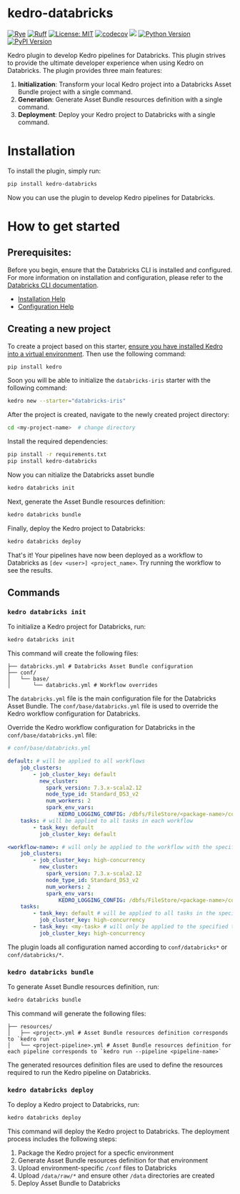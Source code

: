 # kedro-databricks

[![Rye](https://img.shields.io/endpoint?url=https://raw.githubusercontent.com/astral-sh/rye/main/artwork/badge.json)](https://rye.astral.sh)
[![Ruff](https://img.shields.io/endpoint?url=https://raw.githubusercontent.com/astral-sh/ruff/main/assets/badge/v2.json)](https://github.com/astral-sh/ruff)
[![License: MIT](https://img.shields.io/badge/License-MIT-yellow.svg)](https://opensource.org/licenses/MIT)
[![codecov](https://codecov.io/gh/JenspederM/kedro-databricks/graph/badge.svg?token=0MUFV8BNRH)](https://codecov.io/gh/JenspederM/kedro-databricks)
<a href="https://codeclimate.com/github/JenspederM/kedro-databricks/maintainability"><img src="https://api.codeclimate.com/v1/badges/d5ef60eb0f20cb369b18/maintainability" /></a>
[![Python Version](https://img.shields.io/badge/python-3.9%20%7C%203.10%20%7C%203.11%20%7C%203.12-blue.svg)](https://pypi.org/project/kedro-databricks/)
[![PyPI Version](https://badge.fury.io/py/kedro-databricks.svg)](https://pypi.org/project/kedro-databricks/)


Kedro plugin to develop Kedro pipelines for Databricks. This plugin strives to provide the ultimate developer experience when using Kedro on Databricks. The plugin provides three main features:

1. **Initialization**: Transform your local Kedro project into a Databricks Asset Bundle project with a single command.
2. **Generation**: Generate Asset Bundle resources definition with a single command.
3. **Deployment**: Deploy your Kedro project to Databricks with a single command.

# Installation

To install the plugin, simply run:

```bash
pip install kedro-databricks
```

Now you can use the plugin to develop Kedro pipelines for Databricks.

# How to get started

## Prerequisites:

Before you begin, ensure that the Databricks CLI is installed and configured. For more information on installation and configuration, please refer to the [Databricks CLI documentation](https://docs.databricks.com/dev-tools/cli/index.html).

- [Installation Help](https://docs.databricks.com/en/dev-tools/cli/install.html)
- [Configuration Help](https://docs.databricks.com/en/dev-tools/cli/authentication.html)

## Creating a new project

To create a project based on this starter, [ensure you have installed Kedro into a virtual environment](https://docs.kedro.org/en/stable/get_started/install.html). Then use the following command:

```bash
pip install kedro
```

Soon you will be able to initialize the `databricks-iris` starter with the following command:

```bash
kedro new --starter="databricks-iris"
```

After the project is created, navigate to the newly created project directory:

```bash
cd <my-project-name>  # change directory
```

Install the required dependencies:

```bash
pip install -r requirements.txt
pip install kedro-databricks
```

Now you can nitialize the Databricks asset bundle

```bash
kedro databricks init
```

Next, generate the Asset Bundle resources definition:

```bash
kedro databricks bundle
```

Finally, deploy the Kedro project to Databricks:

```bash
kedro databricks deploy
```

That's it! Your pipelines have now been deployed as a workflow to Databricks as `[dev <user>] <project_name>`. Try running the workflow to see the results.

## Commands

### `kedro databricks init`

To initialize a Kedro project for Databricks, run:

```bash
kedro databricks init
```

This command will create the following files:

```
├── databricks.yml # Databricks Asset Bundle configuration
├── conf/
│   └── base/
│       └── databricks.yml # Workflow overrides
```

The `databricks.yml` file is the main configuration file for the Databricks Asset Bundle. The `conf/base/databricks.yml` file is used to override the Kedro workflow configuration for Databricks.

Override the Kedro workflow configuration for Databricks in the `conf/base/databricks.yml` file:

```yaml
# conf/base/databricks.yml

default: # will be applied to all workflows
    job_clusters:
        - job_cluster_key: default
          new_cluster:
            spark_version: 7.3.x-scala2.12
            node_type_id: Standard_DS3_v2
            num_workers: 2
            spark_env_vars:
                KEDRO_LOGGING_CONFIG: /dbfs/FileStore/<package-name>/conf/logging.yml
    tasks: # will be applied to all tasks in each workflow
        - task_key: default
          job_cluster_key: default

<workflow-name>: # will only be applied to the workflow with the specified name
    job_clusters:
        - job_cluster_key: high-concurrency
          new_cluster:
            spark_version: 7.3.x-scala2.12
            node_type_id: Standard_DS3_v2
            num_workers: 2
            spark_env_vars:
                KEDRO_LOGGING_CONFIG: /dbfs/FileStore/<package-name>/conf/logging.yml
    tasks:
        - task_key: default # will be applied to all tasks in the specified workflow
          job_cluster_key: high-concurrency
        - task_key: <my-task> # will only be applied to the specified task in the specified workflow
          job_cluster_key: high-concurrency
```

The plugin loads all configuration named according to `conf/databricks*` or `conf/databricks/*`.

### `kedro databricks bundle`

To generate Asset Bundle resources definition, run:

```bash
kedro databricks bundle
```

This command will generate the following files:

```
├── resources/
│   ├── <project>.yml # Asset Bundle resources definition corresponds to `kedro run`
│   └── <project-pipeline>.yml # Asset Bundle resources definition for each pipeline corresponds to `kedro run --pipeline <pipeline-name>`
```

The generated resources definition files are used to define the resources required to run the Kedro pipeline on Databricks.

### `kedro databricks deploy`

To deploy a Kedro project to Databricks, run:

```bash
kedro databricks deploy
```

This command will deploy the Kedro project to Databricks. The deployment process includes the following steps:

1. Package the Kedro project for a specfic environment
2. Generate Asset Bundle resources definition for that environment
3. Upload environment-specific `/conf` files to Databricks
4. Upload `/data/raw/*` and ensure other `/data` directories are created
5. Deploy Asset Bundle to Databricks
